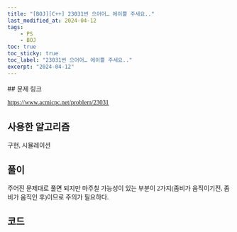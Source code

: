 ```yaml
---
title: "[BOJ][C++] 23031번 으어어… 에이쁠 주세요.."
last_modified_at: 2024-04-12
tags:
    - PS
    - BOJ
toc: true
toc_sticky: true
toc_label: "23031번 으어어… 에이쁠 주세요.."
excerpt: "2024-04-12"
---
```


<style>
  .font-style {
    font-family: "TheJamsil5Bold";
    font-style: normal;
    font-size: 1em;
    font-weight: 100;
  }
</style>
<p style="font-size:1.2em"> </p>
## 문제 링크

[<span class="font-style">https://www.acmicpc.net/problem/23031</span>](https://www.acmicpc.net/problem/23031)

## 사용한 알고리즘

<p class="font-style"> 구현, 시뮬레이션 </p>

## 풀이

<p class="font-style"> 주어진 문제대로 풀면 되지만 마주칠 가능성이 있는 부분이 2가지(좀비가 움직이기전, 좀비가 움직인 후)이므로 주의가 필요하다. </p>

## 코드

<div class="my-gist">
  <script src="https://gist.github.com/nanowater/ecece6ed364132b231c172a97f6fe192.js"></script>
</div>

<style>
  /* https://github.com/lonekorean/gist-syntax-themes */
  @import url('https://cdn.rawgit.com/lonekorean/gist-syntax-themes/d49b91b3/stylesheets/idle-fingers.css');

  @import url('https://fonts.googleapis.com/css?family=Fira+Code');
  .my-gist body {
    font: 16px 'Fira Code', monospace;
  }
  .my-gist body .gist .gist-file {
    border-color: #555 #555 #444
  }
  .my-gist body .gist .gist-data {
    border-color: #555
  }
  .my-gist body .gist .gist-meta {
    color: #ffffff;
    background: #373737; 
  }
  .my-gist body .gist .gist-meta a {
    color: #ffffff
  }
  .my-gist body .gist .gist-data .pl-s .pl-s1 {
    color: #a5c261
  }
</style>
